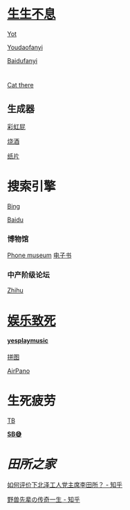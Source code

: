 

# [生生不息](https://du.shadiao.app/)

[Yot](https://www.youdao.com/result?word=hello%20world&lang=en)

[Youdaofanyi](https://fanyi.youdao.com)

[Baidufanyi](fanyi.baidu.com)

#
[Cat there](https://m.niucodata.com/cat/cat.php)
## 生成器
[彩虹屁](https://chp.shadiao.app/)

[烧酒](https://www.thiswaifudoesnotexist.net)

[纸片](https://www.yijiankoutu.com/aiimg/?zhhxx230219-607657637)


# 搜索引擎

[Bing](https://cn.bing.com)

[Baidu](https://www.baidu.com)

### 博物馆
[Phone museum](https://mobilephonemuseum.com/)
[电子书](https://www.d4j.cn/)
### 中产阶级论坛
[Zhihu](https://www.zhihu.com)
#

# [娱乐致死](https://poki.com)
#### [yesplaymusic](https://music.hexo.icu)

[拼图](https://gallerix.asia/)


[AirPano](https://airpano.com)




# 生死疲劳

[TB](https://tieba.baidu.com)

****[SB😅](https://tieba.baidu.com/p/7553188326)****

# ***田所之家***

[如何评价下北泽工人党主席李田所？ - 知乎](https://www.zhihu.com/question/472851981)

[野兽先辈の传奇一生 - 知乎](https://zhuanlan.zhihu.com/p/164581850)

# 

